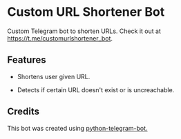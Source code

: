 # Custom URL Shortener Bot

Custom Telegram bot to shorten URLs. Check it out at <https://t.me/customurlshortener_bot>.

## Features

- Shortens user given URL.

- Detects if certain URL doesn't exist or is uncreachable.

## Credits

This bot was created using [python-telegram-bot.](<https://github.com/python-telegram-bot/python-telegram-bot>)
